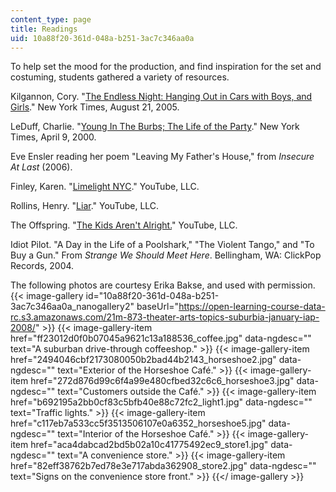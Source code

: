 ```yaml
---
content_type: page
title: Readings
uid: 10a88f20-361d-048a-b251-3ac7c346aa0a
---
```


To help set the mood for the production, and find inspiration for the set and costuming, students gathered a variety of resources.

Kilgannon, Cory. "[The Endless Night: Hanging Out in Cars with Boys, and Girls](http://www.nytimes.com/2005/08/21/fashion/sundaystyles/21teens.html)." New York Times, August 21, 2005.

LeDuff, Charlie. "[Young In The Burbs; The Life of the Party](http://query.nytimes.com/gst/fullpage.html?res=9502E4DE173FF93AA35757C0A9669C8B63)." New York Times, April 9, 2000.

Eve Ensler reading her poem "Leaving My Father's House," from _Insecure At Last_ (2006).

Finley, Karen. "[Limelight NYC](http://www.youtube.com/watch?v=6WHRzxUG4hQ)." YouTube, LLC.

Rollins, Henry. "[Liar](http://www.youtube.com/watch?v=fxrd_jZJxkg)." YouTube, LLC.

The Offspring. "[The Kids Aren't Alright.](https://www.youtube.com/watch?v=7iNbnineUCI)" YouTube, LLC.

Idiot Pilot. "A Day in the Life of a Poolshark," "The Violent Tango," and "To Buy a Gun." From _Strange We Should Meet Here_. Bellingham, WA: ClickPop Records, 2004.

The following photos are courtesy Erika Bakse, and used with permission.
{{< image-gallery id="10a88f20-361d-048a-b251-3ac7c346aa0a_nanogallery2" baseUrl="https://open-learning-course-data-rc.s3.amazonaws.com/21m-873-theater-arts-topics-suburbia-january-iap-2008/" >}}
{{< image-gallery-item href="ff23012d0f0b07045a9621c13a188536_coffee.jpg" data-ngdesc="" text="A suburban drive-through coffeeshop." >}}
{{< image-gallery-item href="2494046cbf2173080050b2bad44b2143_horseshoe2.jpg" data-ngdesc="" text="Exterior of the Horseshoe Café." >}}
{{< image-gallery-item href="272d876d99c6f4a99e480cfbed32c6c6_horseshoe3.jpg" data-ngdesc="" text="Customers outside the Café." >}}
{{< image-gallery-item href="b692195a2bb0cf83c5bfb40e88c72fc2_light1.jpg" data-ngdesc="" text="Traffic lights." >}}
{{< image-gallery-item href="c117eb7a533cc5f3513506107e0a6352_horseshoe5.jpg" data-ngdesc="" text="Interior of the Horseshoe Café." >}}
{{< image-gallery-item href="aca4dabcad2bd5b02a10c41775492ec9_store1.jpg" data-ngdesc="" text="A convenience store." >}}
{{< image-gallery-item href="82eff38762b7ed78e3e717abda362908_store2.jpg" data-ngdesc="" text="Signs on the convenience store front." >}}
{{</ image-gallery >}}